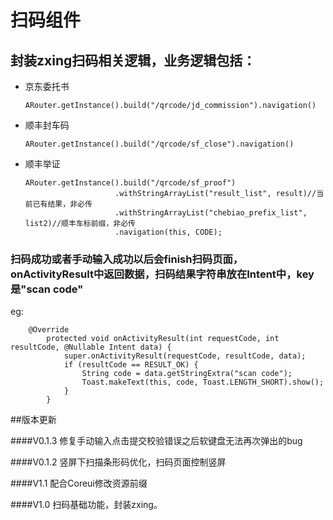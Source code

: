 # 扫码组件
## 封装zxing扫码相关逻辑，业务逻辑包括：
* 京东委托书
    ```
    ARouter.getInstance().build("/qrcode/jd_commission").navigation()
    ```

* 顺丰封车码
    ```
    ARouter.getInstance().build("/qrcode/sf_close").navigation()
    ```

* 顺丰举证
    ```
    ARouter.getInstance().build("/qrcode/sf_proof")
                        .withStringArrayList("result_list", result)//当前已有结果，非必传
                        .withStringArrayList("chebiao_prefix_list", list2)//顺丰车标前缀，非必传
                        .navigation(this, CODE);
    ```

### 扫码成功或者手动输入成功以后会finish扫码页面，onActivityResult中返回数据，扫码结果字符串放在Intent中，key是"scan code"
eg:
```
    @Override
        protected void onActivityResult(int requestCode, int resultCode, @Nullable Intent data) {
            super.onActivityResult(requestCode, resultCode, data);
            if (resultCode == RESULT_OK) {
                String code = data.getStringExtra("scan code");
                Toast.makeText(this, code, Toast.LENGTH_SHORT).show();
            }
        }
```

##版本更新

####V0.1.3
修复手动输入点击提交校验错误之后软键盘无法再次弹出的bug

####V0.1.2
竖屏下扫描条形码优化，扫码页面控制竖屏

####V1.1
配合Coreui修改资源前缀

####V1.0
扫码基础功能，封装zxing。